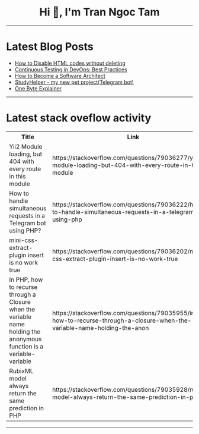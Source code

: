 <h1 align="center">Hi 👋, I'm Tran Ngoc Tam</h1>

---

# Latest Blog Posts 
<!-- BLOG-POST-LIST:START -->
- [How to Disable HTML codes without deleting](https://dev.to/yasminsardar/how-to-disable-html-codes-without-deleting-48fm)
- [Continuous Testing in DevOps: Best Practices](https://dev.to/aswani25/continuous-testing-in-devops-best-practices-4mha)
- [How to Become a Software Architect](https://dev.to/marrouchi/how-to-become-a-software-architect-4ci0)
- [StudyHelper - my new pet project&lpar;Telegram bot&rpar;](https://dev.to/mezgoodle/studyhelper-my-new-pet-projecttelegram-bot-3f41)
- [One Byte Explainer](https://dev.to/ahiyankabir13/submission-1m0k)
<!-- BLOG-POST-LIST:END -->

---

# Latest stack oveflow activity
<table>
  <tr><th>Title</th><th>Link</th></tr>
  <!-- STACKOVERFLOW:START --><tr><td>Yii2 Module loading, but 404 with every route in this module</td><td>https://stackoverflow.com/questions/79036277/yii2-module-loading-but-404-with-every-route-in-this-module</td></tr><tr><td>How to handle simultaneous requests in a Telegram bot using PHP?</td><td>https://stackoverflow.com/questions/79036222/how-to-handle-simultaneous-requests-in-a-telegram-bot-using-php</td></tr><tr><td>mini-css-extract-plugin insert is no work true</td><td>https://stackoverflow.com/questions/79036202/mini-css-extract-plugin-insert-is-no-work-true</td></tr><tr><td>In PHP, how to recurse through a Closure when the variable name holding the anonymous function is a variable-variable</td><td>https://stackoverflow.com/questions/79035955/in-php-how-to-recurse-through-a-closure-when-the-variable-name-holding-the-anon</td></tr><tr><td>RubixML model always return the same prediction in PHP</td><td>https://stackoverflow.com/questions/79035928/rubixml-model-always-return-the-same-prediction-in-php</td></tr><!-- STACKOVERFLOW:END -->
</table>

---


